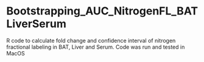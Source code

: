 # Bootstrapping_AUC_NitrogenFL_BATLiverSerum
R code to calculate fold change and confidence interval of nitrogen fractional labeling in BAT, Liver and Serum. 
Code was run and tested in MacOS

